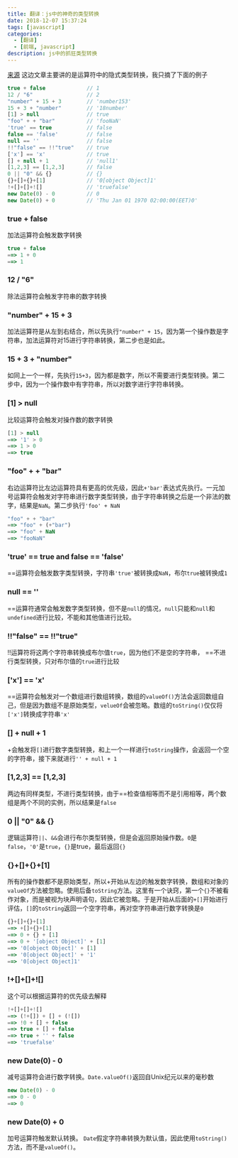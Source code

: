 ```yaml
---
title: 翻译：js中的神奇的类型转换
date: 2018-12-07 15:37:24
tags: [javascript]
categories:
  - [翻译]
  - [前端, javascript]
description: js中的抓狂类型转换
---
```


[来源](https://medium.freecodecamp.org/js-type-coercion-explained-27ba3d9a2839)
这边文章主要讲的是运算符中的隐式类型转换，我只摘了下面的例子

```js
true + false             // 1
12 / "6"                 // 2
"number" + 15 + 3        // 'number153'
15 + 3 + "number"        // '18number'
[1] > null               // true
"foo" + + "bar"          // 'fooNaN'
'true' == true           // false
false == 'false'         // false
null == ''               // false
!!"false" == !!"true"    // true
['x'] == 'x'             // true
[] + null + 1            // 'null1'
[1,2,3] == [1,2,3]       // false
0 || "0" && {}           // {}
{}+[]+{}+[1]             // '0[object Object]1'
!+[]+[]+![]              // 'truefalse'
new Date(0) - 0          // 0
new Date(0) + 0          // 'Thu Jan 01 1970 02:00:00(EET)0'
```

### true + false
加法运算符会触发数字转换

```js
true + false
==> 1 + 0
==> 1
```

### 12 / "6"
除法运算符会触发字符串的数字转换

### "number" + 15 + 3
加法运算符是从左到右结合，所以先执行`"number" + 15`，因为第一个操作数是字符串，加法运算符对15进行字符串转换，第二步也是如此。

### 15 + 3 + "number"
如同上一个一样，先执行`15+3`，因为都是数字，所以不需要进行类型转换。第二步中，因为一个操作数中有字符串，所以对数字进行字符串转换。

### [1] > null
比较运算符会触发对操作数的数字转换
```js
[1] > null
==> '1' > 0
==> 1 > 0
==> true
```

### "foo" + + "bar"
右边运算符比左边运算符具有更高的优先级，因此`+'bar'`表达式先执行。一元加号运算符会触发对字符串进行数字类型转换，由于字符串转换之后是一个非法的数字，结果是`NaN`。第二步执行`'foo' + NaN`
```js
"foo" + + "bar"
==> "foo" + (+"bar")
==> "foo" + NaN
==> "fooNaN"
```

### 'true' == true and false == 'false'
==运算符会触发数字类型转换，字符串`'true'`被转换成`NaN`，布尔`true`被转换成`1`

### null == ''
==运算符通常会触发数字类型转换，但不是`null`的情况，`null`只能和`null`和`undefined`进行比较，不能和其他值进行比较。

### !!"false" == !!"true"
!!运算符将这两个字符串转换成布尔值`true`，因为他们不是空的字符串， ==不进行类型转换，只对布尔值的`true`进行比较

### ['x'] == 'x'
==运算符会触发对一个数组进行数组转换，数组的`valueOf()`方法会返回数组自己，但是因为数组不是原始类型，`velueOf`会被忽略。数组的`toString()`仅仅将`['x']`转换成字符串`'x'`


### [] + null + 1
+会触发将`[]`进行数字类型转换，和上一个一样进行`toString`操作，会返回一个空的字符串，接下来就进行`'' + null + 1`

### [1,2,3] == [1,2,3]
两边有同样类型，不进行类型转换，由于==检查值相等而不是引用相等，两个数组是两个不同的实例，所以结果是`false`

### 0 || "0" && {}
逻辑运算符`||`、`&&`会进行布尔类型转换，但是会返回原始操作数。`0`是`false`，`'0'`是`true`，`{}`是true，最后返回`{}`

### {}+[]+{}+[1]
所有的操作数都不是原始类型，所以+开始从左边的触发数字转换，数组和对象的`valueOf`方法被忽略。使用后备`toString`方法。这里有一个诀窍，第一个`{}`不被看作对象，而是被视为块声明语句，因此它被忽略。于是开始从后面的`+[]`开始进行评估，`[]`的`toString`返回一个空字符串，再对空字符串进行数字转换是`0`

```js
{}+[]+{}+[1]
==> +[]+{}+[1]
==> 0 + {} + [1]
==> 0 + '[object Object]' + [1]
==> '0[object Object]' + [1]
==> '0[object Object]' + '1'
==> '0[object Object]1'
```

### !+[]+[]+![]
这个可以根据运算符的优先级去解释
```js
!+[]+[]+![]
==> (!+[]) + [] + (![])
==> !0 + [] + false
==> true + [] + false
==> true + '' + false
==> 'truefalse'
```

### new Date(0) - 0
减号运算符会进行数字转换。`Date.valueOf()`返回自Unix纪元以来的毫秒数

```js
new Date(0) - 0
==> 0 - 0
==> 0
```

### new Date(0) + 0
加号运算符触发默认转换。 `Date`假定字符串转换为默认值，因此使用`toString()`方法，而不是`valueOf()`。

